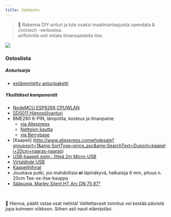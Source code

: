 ```yaml
---
title: Johdanto
---
```

> 🚧 Rakenna DIY-anturi ja tule osaksi maailmanlaajuista opendata &amp; civictech -verkostoa. <br> airRohrilla voit mitata ilmansaasteita itse.


<img src="..docsairrohrparticulate-matter-air-quality-sensor-kit.jpeg" loading="lazy">

### Ostoslista
##### Anturisarja
* [esilämmitetty anturipaketti](https://nettigo.euproductsluftdaten-org-pl-kit-sds011-bme280)

##### Yksittäiset komponentit
* [NodeMCU ESP8266 CPUWLAN](https://www.aliexpress.comwholesale?groupsort=1&amp;SortType=price_asc&amp;SearchText=nodemcu+v3+esp8266+ch340)
* [SDS011 Hienopölyanturi](http://www.aliexpress.comwholesale?groupsort=1&amp;SortType=price_asc&amp;SearchText=sds011)
* BME280 6-PIN, lämpötila, kosteus ja ilmanpaine.
  - [via Aliexpress](https://www.aliexpress.comwholesale?catId=0&amp;initiative_id=SB_20200308040440&amp;SearchText=bme280+-5V++3.3V)
  - [Nettgion kautta](https://nettigo.euproductsmodule-pressure-humidity-and-temperature-sensor-bosch-bme280)
  - [via Berrybase](https://www.berrybase.debauelementesensoren-modulefeuchtigkeitbme680-breakout-board-4in1-sensor-f-252-r-temperatur-luftfeuchtigkeit-luftdruck-und-luftg-252-t)
* [Kaapeli] (http://www.aliexpress.comwholesale?groupsort=1&amp;SortType=price_asc&amp;SearchText=Dupont+kaapeli+20cm+naaras-naaras)
* [USB-kaapeli esim.: litteä 2m Micro-USB](https://www.aliexpress.comwholesale?catId=0&amp;initiative_id=SB_20200308040708&amp;SearchText=micro+usb+litteä+kaapeli+2m)
* [Virtalähde USB](https://www.aliexpress.comwholesale?catId=0&amp;initiative_id=SB_20200308040834&amp;SearchText=single+micro+usb+eu+virtalähde)
* [Kaapelihihnat](https://www.aliexpress.comwholesale?catId=0&amp;initiative_id=SB_20200308040852&amp;SearchText=cable+hihnat)
* Joustava putki, jos mahdollista **ei** läpinäkyvä, halkaisija 6 mm, pituus n. 20cm Tee-se-itse-kauppa
* [Sääsuoja, Marley Silent HT Arc DN 75 87°](https://www.bauhaus.inforohrsystememarley-ht-bogen-p13625028)


<br>

🙌 Hienoa, päätit ostaa osat netistä!
Valitettavasti toimitus voi kestää päivistä jopa kolmeen viikkoon.
Siihen asti nauti elämästäsi.
